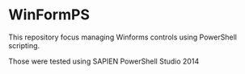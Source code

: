 WinFormPS
=============

This repository focus managing Winforms controls using PowerShell scripting.

Those were tested using SAPIEN PowerShell Studio 2014
